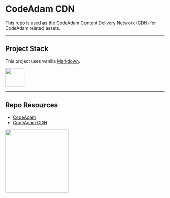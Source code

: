 # CodeAdam CDN

This repo is used as the CodeAdam Content Delivery Network (CDN) for CodeAdam related assets. 

---

## Project Stack

This project uses vanilla [Markdown](https://www.markdownguide.org/).

<img src="https://console.codeadam.ca/api/image/markdown" width="60">

---

## Repo Resources

* [CodeAdam](https://codeadam.ca)
* [CodeAdam CDN](https://cdn.codeadam.ca/)

<a href="https://codeadam.ca" style="margin-top: 20px;">
<img src="https://cdn.codeadam.ca/images@1.0.0/codeadam-logo-coloured-horizontal.png" width="200">
</a>
